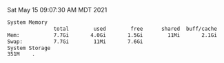 Sat May 15 09:07:30 AM MDT 2021
```bash
System Memory
               total        used        free      shared  buff/cache   available
Mem:           7.7Gi       4.0Gi       1.5Gi        11Mi       2.1Gi       3.3Gi
Swap:          7.7Gi        11Mi       7.6Gi
System Storage
351M	.
```
```bash
```
```bash
